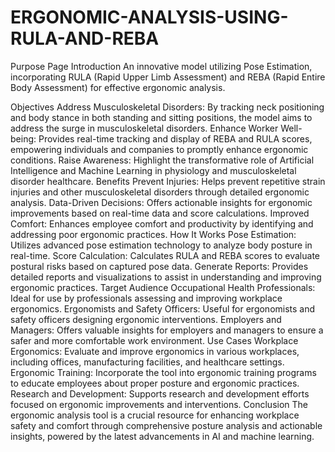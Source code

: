 # ERGONOMIC-ANALYSIS-USING-RULA-AND-REBA

Purpose Page
Introduction
An innovative model utilizing Pose Estimation, incorporating RULA (Rapid Upper Limb Assessment) and REBA (Rapid Entire Body Assessment) for effective ergonomic analysis.

Objectives
Address Musculoskeletal Disorders: By tracking neck positioning and body stance in both standing and sitting positions, the model aims to address the surge in musculoskeletal disorders.
Enhance Worker Well-being: Provides real-time tracking and display of REBA and RULA scores, empowering individuals and companies to promptly enhance ergonomic conditions.
Raise Awareness: Highlight the transformative role of Artificial Intelligence and Machine Learning in physiology and musculoskeletal disorder healthcare.
Benefits
Prevent Injuries: Helps prevent repetitive strain injuries and other musculoskeletal disorders through detailed ergonomic analysis.
Data-Driven Decisions: Offers actionable insights for ergonomic improvements based on real-time data and score calculations.
Improved Comfort: Enhances employee comfort and productivity by identifying and addressing poor ergonomic practices.
How It Works
Pose Estimation: Utilizes advanced pose estimation technology to analyze body posture in real-time.
Score Calculation: Calculates RULA and REBA scores to evaluate postural risks based on captured pose data.
Generate Reports: Provides detailed reports and visualizations to assist in understanding and improving ergonomic practices.
Target Audience
Occupational Health Professionals: Ideal for use by professionals assessing and improving workplace ergonomics.
Ergonomists and Safety Officers: Useful for ergonomists and safety officers designing ergonomic interventions.
Employers and Managers: Offers valuable insights for employers and managers to ensure a safer and more comfortable work environment.
Use Cases
Workplace Ergonomics: Evaluate and improve ergonomics in various workplaces, including offices, manufacturing facilities, and healthcare settings.
Ergonomic Training: Incorporate the tool into ergonomic training programs to educate employees about proper posture and ergonomic practices.
Research and Development: Supports research and development efforts focused on ergonomic improvements and interventions.
Conclusion
The ergonomic analysis tool is a crucial resource for enhancing workplace safety and comfort through comprehensive posture analysis and actionable insights, powered by the latest advancements in AI and machine learning.

